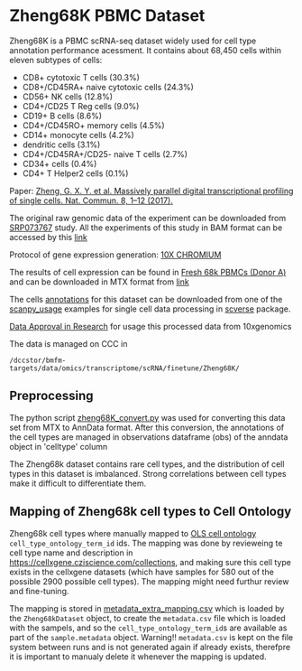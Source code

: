 # Zheng68K PBMC Dataset

Zheng68K is a PBMC scRNA-seq dataset widely used for cell type annotation performance acessment. It contains about 68,450 cells within eleven subtypes of cells:
- CD8+ cytotoxic T cells (30.3%)
- CD8+/CD45RA+ naive cytotoxic cells (24.3%)
- CD56+ NK cells (12.8%)
- CD4+/CD25 T Reg cells (9.0%)
- CD19+ B cells (8.6%)
- CD4+/CD45RO+ memory cells (4.5%)
- CD14+ monocyte cells (4.2%)
- dendritic cells (3.1%)
- CD4+/CD45RA+/CD25- naive T cells (2.7%)
- CD34+ cells (0.4%)
- CD4+ T Helper2 cells (0.1%)

Paper: [Zheng, G. X. Y. et al. Massively parallel digital transcriptional profiling of single cells. Nat. Commun. 8, 1–12 (2017).](https://doi.org/10.1038%2Fncomms14049)

The original raw genomic data of the experiment can be downloaded from [SRP073767](https://www.ncbi.nlm.nih.gov/sra/?term=SRP073767) study. All the experiments of this study in BAM format can be accessed by this [link](https://trace.ncbi.nlm.nih.gov/Traces/?view=study&acc=SRP073767)

Protocol of gene expression generation: [10X CHROMIUM](https://www.10xgenomics.com/products/single-cell-gene-expression)

The results of cell expression can be found in [Fresh 68k PBMCs (Donor A)](https://www.10xgenomics.com/resources/datasets/fresh-68-k-pbm-cs-donor-a-1-standard-1-1-0) and
can be downloaded in MTX format from [link](https://cf.10xgenomics.com/samples/cell-exp/1.1.0/fresh_68k_pbmc_donor_a/fresh_68k_pbmc_donor_a_filtered_gene_bc_matrices.tar.gz)

The cells [annotations](https://github.com/scverse/scanpy_usage/blob/master/170503_zheng17/data/zheng17_bulk_lables.txt) for this dataset can be downloaded from one of the [scanpy_usage](https://github.com/scverse/scanpy_usage) examples for single cell data processing in [scverse](https://github.com/scverse) package.

[Data Approval in Research](https://rdc.apps.res.ibm.com/datasets/1204) for usage this processed data from 10xgenomics

The data is managed on CCC in
```
/dccstor/bmfm-targets/data/omics/transcriptome/scRNA/finetune/Zheng68K/
```

## Preprocessing
The python script [zheng68K_convert.py](../../../benchmarks/cell_type_prediction/datasets/Zheng68K/zheng68K_convert.py) was used for converting this data set from MTX to AnnData format.
After this conversion, the annotations of the cell types are managed in observations dataframe (obs) of the anndata object in 'celltype' column


The Zheng68k dataset contains rare cell types, and the distribution of cell types in this dataset is imbalanced. Strong correlations between cell types make it difficult to differentiate them.


## Mapping of Zheng68k cell types to Cell Ontology
Zheng68k cell types where manually mapped to [OLS cell ontology](https://www.ebi.ac.uk/ols4/ontologies/cl/classes/http%253A%252F%252Fpurl.obolibrary.org%252Fobo%252FCL_0000000?lang=en) `cell_type_ontology_term_id` ids. The mapping was done by revieweing te cell type name and description
in https://cellxgene.cziscience.com/collections, and making sure this cell type exists in the cellxgene datasets (which have samples for 580 out of
the possible 2900 possible cell types). The mapping might need furthur review and fine-tuning.

The mapping is stored in [metadata_extra_mapping.csv](/metadata_extra_mapping.csv) which is loaded by the `Zheng68kDataset` object,
to create the `metadata.csv` file which is loaded with the sampels, and so the `cell_type_ontology_term_id`s are available as part of the `sample.metadata` object.
Warning!! `metadata.csv` is kept on the file system between runs and is not generated again if already exists, therefpre it is important to manualy delete it whenever the mapping is updated.
